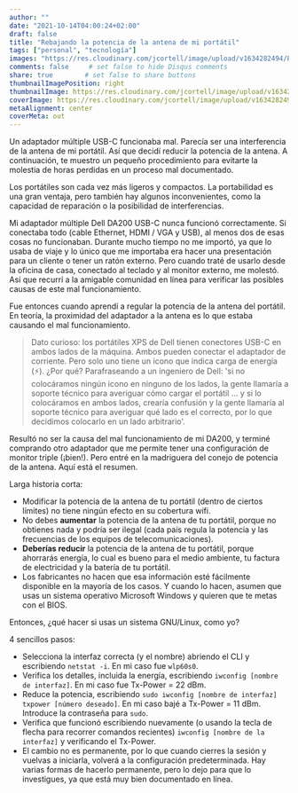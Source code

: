 ```yaml
---
author: ""
date: "2021-10-14T04:00:24+02:00"
draft: false
title: "Rebajando la potencia de la antena de mi portátil"
tags: ["personal", "tecnología"]
images: "https://res.cloudinary.com/jcortell/image/upload/v1634282494/Personal/blurredCLItxpower.png"
comments: false     # set false to hide Disqus comments
share: true        # set false to share buttons
thumbnailImagePosition: right
thumbnailImage: https://res.cloudinary.com/jcortell/image/upload/v1634282494/Personal/blurredCLItxpower.png
coverImage: https://res.cloudinary.com/jcortell/image/upload/v1634282494/Personal/blurredCLItxpower.png
metaAlignment: center
coverMeta: out
---
```


Un adaptador múltiple USB-C funcionaba mal. Parecía ser una interferencia de la antena de mi portátil. Así que decidí reducir la potencia de la antena. A continuación, te muestro un pequeño procedimiento para evitarte la molestia de horas perdidas en un proceso mal documentado.

<!--more-->

Los portátiles son cada vez más ligeros y compactos. La portabilidad es una gran ventaja, pero también hay algunos inconvenientes, como la capacidad de reparación o la posibilidad de interferencias.

Mi adaptador múltiple Dell DA200 USB-C nunca funcionó correctamente. Si conectaba todo (cable Ethernet, HDMI / VGA y USB), al menos dos de esas cosas no funcionaban. Durante mucho tiempo no me importó, ya que lo usaba de viaje y lo único que me importaba era hacer una presentación para un cliente o tener un ratón externo. Pero cuando traté de usarlo desde la oficina de casa, conectado al teclado y al monitor externo, me molestó. Así que recurrí a la amigable comunidad en línea para verificar las posibles causas de este mal funcionamiento.

Fue entonces cuando aprendí a regular la potencia de la antena del portátil. En teoría, la proximidad del adaptador a la antena es lo que estaba causando el mal funcionamiento.

> Dato curioso: los portátiles XPS de Dell tienen conectores USB-C en ambos lados de la máquina. Ambos pueden conectar el adaptador de corriente. Pero solo uno tiene un icono que indica carga de energía (⚡). ¿Por qué? Parafraseando a un ingeniero de Dell: 'si no colocáramos ningún icono en ninguno de los lados, la gente llamaría a soporte técnico para averiguar cómo cargar el portátil ... y si lo colocáramos en ambos lados, crearía confusión y la gente llamaría al soporte técnico para averiguar qué lado es el correcto, por lo que decidimos colocarlo en un lado arbitrario'.

Resultó no ser la causa del mal funcionamiento de mi DA200, y terminé comprando otro adaptador que me permite tener una configuración de monitor triple (¡bien!). Pero entré en la madriguera del conejo de potencia de la antena. Aquí está el resumen.

Larga historia corta:
* Modificar la potencia de la antena de tu portátil (dentro de ciertos límites) no tiene ningún efecto en su cobertura wifi.
* No debes **aumentar** la potencia de la antena de tu portátil, porque no obtienes nada y podría ser ilegal (cada país regula la potencia y las frecuencias de los equipos de telecomunicaciones).
* **Deberías reducir** la potencia de la antena de tu portátil, porque ahorrarás energía, lo cual es bueno para el medio ambiente, tu factura de electricidad y la batería de tu portátil.
* Los fabricantes no hacen que esa información esté fácilmente disponible en la mayoría de los casos. Y cuando lo hacen, asumen que usas un sistema operativo Microsoft Windows y quieren que te metas con el BIOS.

Entonces, ¿qué hacer si usas un sistema GNU/Linux, como yo?

4 sencillos pasos:

* Selecciona la interfaz correcta (y el nombre) abriendo el CLI y escribiendo `netstat -i`. En mi caso fue `wlp60s0`.
* Verifica los detalles, incluida la energía, escribiendo `iwconfig [nombre de interfaz]`. En mi caso fue Tx-Power = 22 dBm.
* Reduce la potencia, escribiendo `sudo iwconfig [nombre de interfaz] txpower [número deseado]`. En mi caso bajé a Tx-Power = 11 dBm. Introduce la contraseña para `sudo`.
* Verifica que funcionó escribiendo nuevamente (o usando la tecla de flecha para recorrer comandos recientes) `iwconfig [nombre de la interfaz]` y verificando el Tx-Power.
* El cambio no es permanente, por lo que cuando cierres la sesión y vuelvas a iniciarla, volverá a la configuración predeterminada. Hay varias formas de hacerlo permanente, pero lo dejo para que lo investigues, ya que está muy bien documentado en línea.
